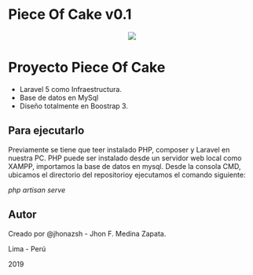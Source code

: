 <p align="center"><h1>Piece Of Cake v0.1</h1></p>

<p align="center">
<img src="https://lh3.googleusercontent.com/JAYQ1wRXERVbxZq05V0s1Qv2OVASwms6v7R5Anw3TTO0XdaI8t2H16dqZ_qIXlixpM6UrTF2rG_h7QAkf_xc=w1366-h657-rw" /> 
</p>

# Proyecto Piece Of Cake


- Laravel 5 como Infraestructura.
- Base de datos en MySql
- Diseño totalmente en Boostrap 3.

## Para ejecutarlo 

Previamente se tiene que teer instalado PHP, composer y Laravel en nuestra PC. PHP puede ser instalado desde un servidor web local como XAMPP, importamos la base de datos en mysql. Desde la consola CMD, ubicamos el directorio del repositorioy ejecutamos el comando siguiente:

*php artisan serve*

## Autor

Creado por @jhonazsh - Jhon F. Medina Zapata.

Lima - Perú

2019
